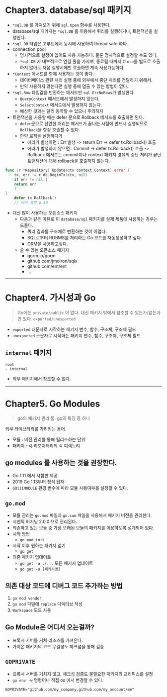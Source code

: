 # Chapter3. database/sql 패키지
- `*sql.DB` 를 가져오기 위헤 `sql.Open` 함수를 사용한다.
- database/sql 패키지는 `*sql.DB` 를 이용해서 쿼리를 실행하거나, 트랜잭션을 실행한다.
- `*sql.DB` 타입은 고루틴에서 동시에 사용하여 thread safe 하다.
- connection pool
	- 명시적으로 설정이 없어도 사용 가능하다. 물론 명시적으로 설정할 수도 있다.
	- `*sql.DB` 가 내부적으로 연결 풀을 가지며, 종료될 때까지 `Close`를 별도로 호출하지 않아도 처음 실행시에만 호출하면 계속 사용가능하다.
- `*Context` 메서드를 함께 사용하는 것이 좋다.
	- 데이터베이스 관련 처리 실행 중에 외부에서 중단 처리를 전달하기 위해서.
	- 만약 사용하지 않는다면 실행 중에 멈출 수 있는 방법이 없다.
- `*sql.Row` 타입값을 반환하는 메서드만 `sql.ErrNoRows`가 발생한다.
	- `QueryContext` 메서드에서 발생하지 않는다.
	- `SelectContext` 메서드에서 발생하지 않는다.
	- 예상한 것과는 달리 동작할 수 있으니 주의하자
- 트랜잭션을 사용할 때는 defer 문으로 Rollback 메서드를 호출하면 된다.
	- `defer`문으로 선언한 처리는 메서드가 끝나는 시점에 반드시 실행되므로 `Rollback`을 항상 호출할 수 있다.
	- 만약 로직을 실행하다가
		- 에러가 발생하면 : Err 발생 -> return Err -> defer tx.Rollback() 호츨
		- 에러가 발생하지 않으면 : Commit -> defer tx.Rollback() 호출 -> Rollback 메서드는 commit이나 context 패키지 경유의 중단 처리가 끝난 트랜잭션에 대해 rollback을 호출하지 않는다.
```go
func (r *Repository) Update(ctx context.Context) error {
	tx, err := r.db.BeginTx(ctx, nil)
	if err != nil {
	return err
	}
}
	defer tx.Rollback()
	// 이하 생략 p.40
```

- 대신 많이 사용하는 오픈소스 패키지
	- 다음과 같은 이유로 이 `database/sql` 패키지를 실제 제품에 사용하는 경우는 드물다.
		- 쿼리 결과를 구조체로 변환하는 것이 어렵다.
		- SQL로부터 RDBMS를 처리하는 Go 코드를 자동생성하고 싶다.
		- ORM을 사용하고싶다.
	- 쓸 수 있는 오픈소스 패키지
		- gorm.io/gorm
		- github.com/jmoiron/sqlx
		- github.com/ent/ent
		- ...

---
# Chapter4. 가시성과 Go
> Go에는 `private/public` 이 없다.
> 대신 패키지 밖에서 참조할 수 있는가/없는가 만 있다. `exported/unexported`

- `exported` 대문자로 시작하는 패키지 변수, 함수, 구조체, 구조체 필드
- `unexported` 소문자로 시작하는 패키지 변수, 함수, 구조체, 구조체 필드

## `internal` 패키지
```
root
- internal
```
- 외부 패키지에서 참조할 수 없다.

---
# Chapter5. Go Modules
> go의 패키지 관리 툴. go의 특징 중 하나

외부 라이브러리를 가리키는 용어.
- 모듈 : 버전 관리를 통해 릴리스하는 단위
- 패키지 : 각 리포지터리의 각 디렉토리

## go modules 를 사용하는 것을 권장한다.
- Go 1.11 에서 시험판 제공
- 2019 Go 1.13부터 정식 탑재
- `GO111MODULE` 환경 변수에 따라 모듈 사용여부를 설정할 수 있다.

## `go.mod`
- 모듈 관리는 `go.mod` 파일과 `go.sum` 파일을 사용해서 패키지 버전을 관리한다.
- 시맨틱 버저닝 2.0.0 으로 관리된다.
- 의존하고 있는 모듈 중 가장 오래된 모듈의 패키지를 이용하도록 설계되어 있다.
- 시작 방법
	- `go mod init`
- 시작 이후 원하는 패키지 얻기
	- `go get`
- 의존 패키지 업데이트
	- `go get -u ./...` 모든 패키지 업데이트
	- `go get -u [패키지명]`

## 의존 대상 코드에 디버그 코드 추가하는 방법
1. `go mod vendor`
2. `go.mod` 파일에 `replace` 디렉티브 작성
3. `Workspace` 모드 사용

## Go Module은 어디서 오는걸까?
- 프록시 서버를 거쳐 리소스를 가져온다.
- 가져온 패키지의 코드 무결성도 체크섬을 통해 검증

## `GOPRIVATE`
- 프록시 서버를 거치지 않고, 체크섬 검증도 불필요한 패키지의 프리픽스를 설정
- `go env -w` 명령어나 직접 os 에서 변경할 수 있다.
```
GOPRIVATE="github.com/my_company,github.com/my_account/me"
```

